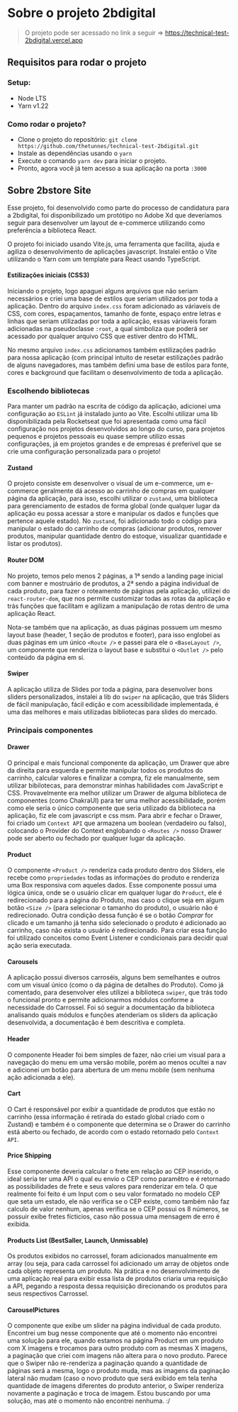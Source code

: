 # Sobre o projeto 2bdigital

> O projeto pode ser acessado no link a seguir => https://technical-test-2bdigital.vercel.app

## Requisitos para rodar o projeto

  ### Setup:
  * Node LTS
  * Yarn v1.22
  
  ### Como rodar o projeto?
  * Clone o projeto do repositório: ```git clone https://github.com/thetunnes/technical-test-2bdigital.git```
  * Instale as dependências usando o ``yarn``
  * Execute o comando `yarn dev` para iniciar o projeto.
  * Pronto, agora você já tem acesso a sua aplicação na porta `:3000`

## Sobre 2bstore Site

  Esse projeto, foi desenvolvido como parte do processo de candidatura para a 2bdigital, foi disponibilizado um protótipo no Adobe Xd que deveríamos seguir para desenvolver
  um layout de e-commerce utilizando como preferência a biblioteca React.

  O projeto foi iniciado usando Vite.js, uma ferramenta que facilita, ajuda e agiliza o desenvolvimento de aplicações javascript. Instalei então o Vite utilizando o Yarn
  com um template para React usando TypeScript.
  
  #### Estilizações iniciais (CSS3)
  Iniciando o projeto, logo apaguei alguns arquivos que não seriam necessários e criei uma base de estilos que seriam utilizados por toda a aplicação. 
  Dentro do arquivo `index.css` foram adicionado as váriaveis de CSS, com cores, espaçamentos, tamanho de fonte, espaço entre letras e linhas que seriam utilizadas 
  por toda a aplicação, essas váriaveis foram adicionadas na pseudoclasse `:root`, a qual simboliza que poderá ser acessado por qualquer arquivo CSS que estiver dentro do HTML.
  
  No mesmo arquivo `index.css` adicionamos também estilizações padrão para nossa aplicação 
  (com principal intuito de resetar estilizações padrão de alguns navegadores, mas também defini uma base de estilos para fonte, 
  cores e background que facilitam o desenvolvimento de toda a aplicação.

### Escolhendo bibliotecas
Para manter um padrão na escrita de código da aplicação, adicionei uma configuração ao `ESLint` já instalado junto ao Vite. Escolhi utilizar uma lib disponibilizada pela
Rocketseat que foi apresentada como uma fácil configuração nos projetos desenvolvidos ao longo do curso, para projetos pequenos e projetos pessoais eu quase sempre utilizo
essas configurações, já em projetos grandes e de empresas é preferível que se crie uma configuração personalizada para o projeto!

#### Zustand
O projeto consiste em desenvolver o visual de um e-commerce, um e-commerce geralmente dá acesso ao carrinho de compras em qualquer página da aplicação,
para isso, escolhi utilizar o `zustand`, uma biblioteca para gerenciamento de estados de forma global (onde qualquer lugar da aplicação eu possa acessar a store e manipular
os dados e funções que pertence aquele estado). No `zustand`, foi adicionado todo o código para manipular o estado do carrinho de compras (adicionar produtos, remover produtos, manipular quantidade dentro do estoque, visualizar quantidade e listar os produtos).

#### Router DOM
No projeto, temos pelo menos 2 páginas, a  1ª sendo a landing page inicial com banner e mostruário de produtos, a 2ª sendo a página individual de cada produto,
para fazer o roteamento de páginas pela aplicação, utilizei do `react-router-dom`, que nos permite customizar todas as rotas da aplicação e trás funções que facilitam e agilizam
a manipulação de rotas dentro de uma aplicação React.

Nota-se também que na aplicação, as duas páginas possuem um mesmo layout base (header, 1 seção de produtos e footer), para isso englobei as duas páginas em um único `<Route />`
e passei para ele o `<BaseLayout />`, um componente que renderiza o layout base e substitui o `<Outlet />` pelo conteúdo da página em si.

#### Swiper
A aplicação utiliza de Slides por toda a página, para desenvolver bons sliders personalizados, instalei a lib do `swiper` na aplicação, que trás Sliders de fácil manipulação, fácil
edição e com acessibilidade implementada, é uma das melhores e mais utilizadas bibliotecas para slides do mercado.



### Principais componentes

#### Drawer
O principal e mais funcional componente da aplicação, um Drawer que abre da direita para esquerda e permite manipular todos os produtos do carrinho, calcular valores e finalizar a compra, fiz ele manualmente, sem utilizar bibilotecas, para demonstrar minhas habilidades com JavaScript e CSS. Provavelmente era melhor utilizar um Drawer de alguma biblioteca
de componentes (como ChakraUI) para ter uma melhor acessibilidade, porém como ele seria o único componente que seria utilizado da biblioteca na aplicação, fiz ele com javascript e css msm. Para abrir e fechar o Drawer, foi criado um `Context API` que armazena um boolean (verdadeiro ou falso), colocando o Provider do Context englobando o `<Routes />` nosso Drawer pode ser aberto ou fechado por qualquer lugar da aplicação.

#### Product
O componente `<Product />` renderiza cada produto dentro dos Sliders, ele recebe como `propriedades` todas as informações do produto e renderiza uma Box responsiva com aqueles dados. Esse componente possui uma lógica única, onde se o usuário clicar em qualquer lugar do `Product`, ele é redirecionado para a página do Produto, mas caso o clique seja em algum botão `<Size />` (para selecionar o tamanho do produto), o usuário não é redirecionado. Outra condição dessa função é se o botão _Comprar_ for clicado e um tamanho já tenha sido selecionado o produto é adicionado ao carrinho, caso não exista o usuário é redirecionado. 
Para criar essa função foi utilizado conceitos como Event Listener e condicionais para decidir qual ação seria executada.

#### Carousels
A aplicação possui diversos carroséis, alguns bem semelhantes e outros com um visual único (como o da página de detalhes do Produto). Como já comentado, para desenvolver eles utilizei a biblioteca `swiper`, que trás todo o funcional pronto e permite adicionarmos módulos conforme a necessidade do Carrossel. Foi só seguir a documentação da biblioteca analisando quais módulos e funções atenderiam os sliders da aplicação desenvolvida, a documentação é bem descritiva e completa.

#### Header
O componente Header foi bem simples de fazer, não criei um visual para a navegação do menu em uma versão mobile, porém ao menos ocultei a nav e adicionei um botão para abertura de um menu mobile (sem nenhuma ação adicionada a ele).

#### Cart
O Cart é responsável por exibir a quantidade de produtos que estão no carrinho (essa informação é retirada do estado global criado com o Zustand) e também é o componente que determina se o Drawer do carrinho está aberto ou fechado, de acordo com o estado retornado pelo `Context API`.


#### Price Shipping
Esse componente deveria calcular o frete em relação ao CEP inserido, o ideal seria ter uma API o qual eu envio o CEP como paramêtro e é retornado as possibilidades de frete e seus valores para renderizar em tela. O que realmente foi feito é um Input com o seu valor formatado no modelo CEP que seta um estado, ele não verifica se o CEP existe, como também não faz calculo de valor nenhum, apenas verifica se o CEP possui os 8 números, se possuir exibe fretes fícticios, caso não possua uma mensagem de erro é exibida.

#### Products List (BestSaller, Launch, Unmissable)
Os produtos exibidos no carrossel, foram adicionados manualmente em array (ou seja, para cada carrossel foi adicionado um array de objetos onde cada objeto representa um produto. Na prática e no desenvolvimento de uma aplicação real para exibir essa lista de produtos criaria uma requisição a API, pegando a resposta dessa requisição direcionando os produtos para seus respectivos Carrossel.


#### CarouselPictures
O componente que exibe um slider na página individual de cada produto. Encontrei um bug nesse componente que até o momento não encontrei uma solução para ele, quando estamos na página Product em um produto com X imagens e trocamos para outro produto com as mesmas X imagens, a paginação que criei com imagens não altera para o novo produto. Parece que o Swiper não re-renderiza a paginação quando a quantidade de páginas será a mesma, logo o produto muda, mas as imagens da paginação lateral não mudam (caso o novo produto que será exibido em tela tenha quantidade de imagens diferentes do produto anterior, o Swiper renderiza novamente a paginação e troca de imagem. Estou buscando por uma solução, mas até o momento não encontrei nenhuma. :/
